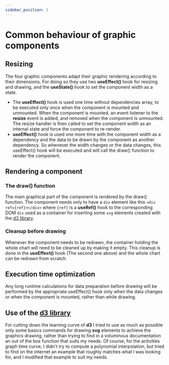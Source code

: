 ```yaml
---
sidebar_position: 1
---
```


# Common behaviour of graphic components

## Resizing

The four graphic components adapt their graphic rendering according to their dimensions. For doing so they use two **useEffect()** hook for resizing and drawing, and the **useState()** hook to set the component width as a state.

- The **useEffect()** hook is used one time without dependencies array, to be executed only once when the component is mounted and unmounted. When the component is mounted, an event listener to the **resize** event is added, and removed when the component is unmounted. The resize handler is then called to set the component width as an internal state and force the component to re-render.
- **useEffect()** hook is used one more time with the component width as a dependency and the data to be drawn by the component as another dependency. So whenever the width changes or the data changes, this useEffect() hook will be executed and will call the draw() function to render the component.

## Rendering a component

### The draw() function

The main graphical part of the component is rendered by the draw() function. The component needs only to have a `div` element like this `<div ref={ref}></div>` where `{ref}` is a **useRef()** hook to the corresponding DOM `div` used as a container for inserting some `svg` elements created with the [d3 library](https://d3js.org).

### Cleanup before drawing

Whenever the component needs to be redrawn, the container holding the whole chart will need to be cleaned up by making it empty. This cleanup is done in the **useEffect()** hook (The second one above) and the whole chart can be redrawn from scratch.

## Execution time optimization

Any long runtime calculations for data preparation before drawing will be performed by the appropriate useEffect() hook only when the data changes or when the component is mounted, rather than while drawing.

## Use of the [d3 library](https://d3js.org)

For cutting down the learning curve of **d3** I tried to use as much as possible only some basics commands for drawing **svg** elements to achieve the graphics drawing, rather than trying to find in a voluminous documentation an out of the box function that suits my needs.
Of course, for the activities graph time curve, I didn't try to compute a polynomial interpolation, but tried to find on the internet an example that roughly matches what I was looking for, and I modified that example to suit my needs.
